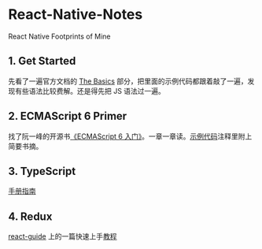# React-Native-Notes
React Native Footprints of Mine

## 1. Get Started

先看了一遍官方文档的 [The Basics](https://facebook.github.io/react-native/docs/getting-started.html) 部分，把里面的示例代码都跟着敲了一遍，发现有些语法比较费解。还是得先把 JS 语法过一遍。

## 2. ECMAScript 6 Primer

找了阮一峰的开源书[《ECMAScript 6 入门》](http://es6.ruanyifeng.com/)。一章一章读。[示例代码](https://github.com/zssr/React-Native-Notes/tree/master/code-snippets/es6-primer)注释里附上简要书摘。

## 3. TypeScript

[手册指南](https://www.tslang.cn/docs/handbook/basic-types.html)

## 4. Redux

[react-guide](https://github.com/react-guide) 上的一篇快速上手[教程](https://github.com/react-guide/redux-tutorial-cn/blob/master/00_introduction.js)
